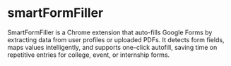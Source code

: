 # smartFormFiller
SmartFormFiller is a Chrome extension that auto-fills Google Forms by extracting data from user profiles or uploaded PDFs. It detects form fields, maps values intelligently, and supports one-click autofill, saving time on repetitive entries for college, event, or internship forms.
